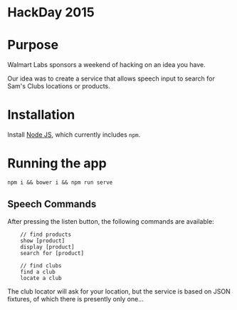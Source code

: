 HackDay 2015
============

# Purpose

Walmart Labs sponsors a weekend of hacking on an idea you have.

Our idea was to create a service that allows speech input to search for Sam's Clubs locations or products.


# Installation

Install [Node JS](http://nodejs.org/), which currently includes `npm`.


# Running the app

```
npm i && bower i && npm run serve
```

## Speech Commands

After pressing the listen button, the following commands are available:


        // find products
        show [product]
        display [product]
        search for [product]

        // find clubs
        find a club
        locate a club


The club locator will ask for your location, but the service is based on JSON fixtures, of which there is presently only one...
